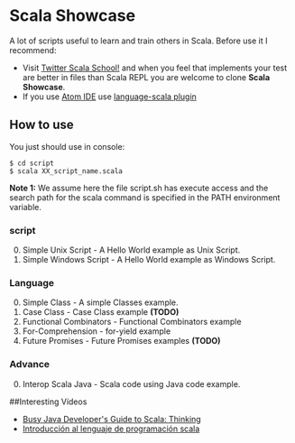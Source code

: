 # Scala Showcase

 A lot of scripts useful to learn and train others in Scala.
 Before use it I recommend:

* Visit [Twitter Scala School!](https://twitter.github.io/scala_school/index.html) and when you feel that implements your test are better in files than Scala REPL you are welcome to clone **Scala Showcase**.
* If you use [Atom IDE](https://atom.io) use [language-scala plugin](https://atom.io/packages/language-scala)

## How to use

You just should use in console:

    $ cd script
    $ scala XX_script_name.scala

**Note 1:** We assume here the file script.sh has execute access and the search path for the scala command is specified in the PATH environment variable.



### script
0. Simple Unix Script - A Hello World example as Unix Script.
0. Simple Windows Script - A Hello World example as Windows Script.

### Language
0. Simple Class - A simple Classes example.
0. Case Class - Case Class example **(TODO)**
0. Functional Combinators - Functional Combinators example
0. For-Comprehension - for-yield example
0. Future Promises - Future Promises examples **(TODO)**

### Advance
0. Interop Scala Java - Scala code using Java code example.


##Interesting Vídeos
* [Busy Java Developer's Guide to Scala: Thinking](https://www.youtube.com/watch?v=_qRYOayG9SM)
* [Introducción al lenguaje de programación scala](https://www.youtube.com/watch?v=TuC5dKfwbME)
